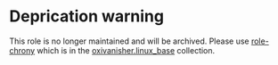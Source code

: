 Deprication warning
===================

This role is no longer maintained and will be archived. Please use [role-chrony](https://github.com/oxivanisher/role-chrony) which is in the [oxivanisher.linux_base](https://galaxy.ansible.com/ui/repo/published/oxivanisher/linux_base/) collection.

